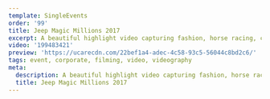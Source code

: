 ```yaml
---
template: SingleEvents
order: '99'
title: Jeep Magic Millions 2017
excerpt: A beautiful highlight video capturing fashion, horse racing, celebrities, royalty, punters and of the excitement of a show stopper event – the Magic Millions in 2017.
video: '199483421'
preview: 'https://ucarecdn.com/22bef1a4-adec-4c58-93c5-56044c8bd2c6/'
tags: event, corporate, filming, video, videography
meta:
  description: A beautiful highlight video capturing fashion, horse racing, celebrities, royalty, punters and of the excitement of a show stopper event – the Magic Millions in 2017.
  title: Jeep Magic Millions 2017
---
```

